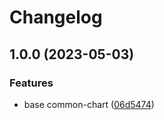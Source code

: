 # Changelog

## 1.0.0 (2023-05-03)


### Features

* base common-chart ([06d5474](https://github.com/WDaan/common-chart/commit/06d54745616692afd6754681cbd114074c47b676))
